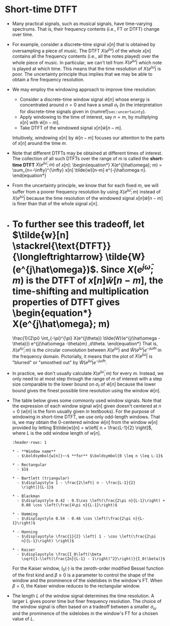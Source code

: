 # Short-time DTFT

* Many practical signals, such as musical signals, have time-varying
  spectrums. That is, their frequency contents (i.e., FT or DTFT)
  change over time. 

* For example, consider a discrete-time signal $x[n]$ that is obtained
  by oversampling a piece of music. The DTFT $X(e^{j\hat\omega})$ of
  the whole $x[n]$ contains all the frequency contents (i.e., all the
  notes played) over the whole piece of music.  In particular, we
  can't tell from $X(e^{j\hat\omega})$ which note is played at which
  time. This means that the time resolution of $X(e^{j\hat\omega})$ is
  poor. The uncertainty principle thus implies that we may be able to
  obtain a fine frequency resolution.

* We may employ the windowing approach to improve time
  resolution: 
  - Consider a discrete-time window signal $\tilde{w}[n]$ whose energy
    is concentrated around $n=0$ and have a small $\sigma_t$ (in the
    interpretation for discrete-time signals given in
    {numref}`sec:uncertainty`).
  - Apply windowing to the time of interest, say $n=m$, by multiplying
    $x[n]$ with $\tilde{w}[n-m]$.
  - Take DTFT of the windowed signal $x[n] \tilde{w}[n-m]$.
  
  Intuitively, windowing $x[n]$ by $\tilde{w}[n-m]$ focuses our
  attention to the parts of $x[n]$ around the time $m$.

* Note that different DTFTs may be obtained at different times of
  interest. The collection of all such DTFTs over the range of $m$ is
  called the **short-time DTFT** $X(e^{j\hat\omega}; m)$ of $x[n]$:
  \begin{equation*}
  X(e^{j\hat\omega}; m) = \sum_{n=-\infty}^{\infty} x[n]
  \tilde{w}[n-m] e^{-j\hat\omega n}.
  \end{equation*}

* From the uncertainty principle, we know that for each fixed $m$, we
  will suffer from a poorer frequency resolution by using
  $X(e^{j\hat\omega}; m)$ instead of $X(e^{j\hat\omega})$ because the
  time resolution of the windowed signal $x[n] \tilde{w}[n-m]$ is
  finer than that of the whole signal $x[n]$.

* To further see this tradeoff,  let $\tilde{w}[n]
  \stackrel{\text{DTFT}}{\longleftrightarrow}
  \tilde{W}(e^{j\hat\omega})$. Since $X(e^{j\hat\omega}; m)$
  is the DTFT of  $x[n] \tilde{w}[n-m]$, the time-shifting and
  multiplication properties of DTFT gives
  \begin{equation*}
  X(e^{j\hat\omega}; m)
  =
  \frac{1}{2\pi} \int_{-\pi}^{\pi} X(e^{j\theta})
  \tilde{W}(e^{j(\hat\omega -\theta)}) e^{j(\hat\omega -\theta)m}
  \,d\theta.
  \end{equation*}
  That is, $X(e^{j\hat\omega}; m)$ is the circular convolution between
  $X(e^{j\hat\omega})$ and $\tilde{W}(e^{j\hat\omega}) e^{-j\hat\omega
  m}$ in the frequency domain. Pictorially, it means that the plot of
  $X(e^{j\hat\omega})$ is "blurred" or "smoothed out" by
  $\tilde{W}(e^{j\hat\omega}) e^{-j\hat\omega m}$.

* In practice, we don't usually calculate $X(e^{j\hat\omega}; m)$ for
  every $m$. Instead, we only need to at most step through the range
  of $m$ of interest with a step size comparable to the lower bound on
  $\sigma_t$ of $\tilde{w}[n]$ because the lower bound gives the
  finest possible time resolution using the window $\tilde{w}[n]$.

* The table below gives some commonly used window signals. Note that
  the expression of each window signal $w[n]$ given doesn't centered
  at $n=0$ ($w[n]$ is the form usually given in textbooks). For the
  purpose of windowing in short-time DTFT, we use only odd-length
  windows. That is, we may obtain the $0$-centered window
  $\tilde{w}[n]$ from the window $w[n]$ provided by letting
  $\tilde{w}[n] = w\left[ n + \frac{L-1}{2} \right]$, where $L$ is the
  odd window length of $w[n]$.
  
  ```{list-table}
  :header-rows: 1
  
  * - **Window name**
    - $\boldsymbol{w[n]}~~$ **for** $\boldsymbol{0 \leq n \leq L-1}$ 

  * - Rectangular 
    - $1$

  * - Bartlett (triangular)
    - $\displaystyle 1 - \frac{2\left| n - \frac{L-1}{2}
      \right|}{L-1}$

  * - Blackman
    - $\displaystyle 0.42 - 0.5\cos \left(\frac{2\pi n}{L-1}\right) +
      0.08 \cos \left(\frac{4\pi n}{L-1}\right)$

  * - Hamming
    - $\displaystyle 0.54 - 0.46 \cos \left(\frac{2\pi n}{L-1}\right)$

  * - Hanning
    - $\displaystyle \frac{1}{2} \left[ 1 - \cos \left(\frac{2\pi
      n}{L-1}\right) \right]$

  * - Kaiser
    - $\displaystyle \frac{I_0\left(\beta
      \sqrt{1-\left(\frac{2n}{L-1} - 1\right)^2}\right)}{I_0(\beta)}$ 
  ```
  For the Kaiser window, $I_0(\cdot)$ is the zeroth-order modified
      Bessel function of the first kind and $\beta \geq 0$ is a
      parameter to control the shape of the window and the prominence
      of the sidelobes in the window's FT. When $\beta=0$, the Kaiser
      window reduces to the rectangular window. 
 
* The length $L$ of the window signal determines the time
  resolution. A larger $L$ gives poorer time but finer frequency
  resolution. The choice of the window signal is often based on a
  tradeoff between a smaller $\sigma_{\omega}$ and the prominence of
  the sidelobes in the window's FT for a chosen value of $L$.
